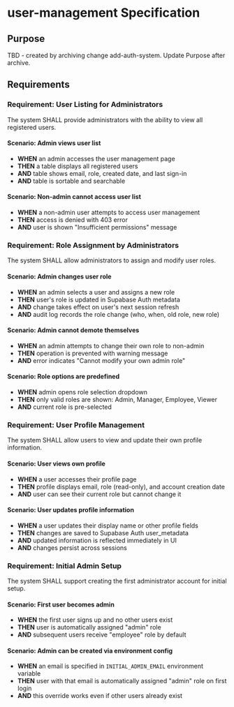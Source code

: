 # user-management Specification

## Purpose
TBD - created by archiving change add-auth-system. Update Purpose after archive.
## Requirements
### Requirement: User Listing for Administrators
The system SHALL provide administrators with the ability to view all registered users.

#### Scenario: Admin views user list
- **WHEN** an admin accesses the user management page
- **THEN** a table displays all registered users
- **AND** table shows email, role, created date, and last sign-in
- **AND** table is sortable and searchable

#### Scenario: Non-admin cannot access user list
- **WHEN** a non-admin user attempts to access user management
- **THEN** access is denied with 403 error
- **AND** user is shown "Insufficient permissions" message

### Requirement: Role Assignment by Administrators
The system SHALL allow administrators to assign and modify user roles.

#### Scenario: Admin changes user role
- **WHEN** an admin selects a user and assigns a new role
- **THEN** user's role is updated in Supabase Auth metadata
- **AND** change takes effect on user's next session refresh
- **AND** audit log records the role change (who, when, old role, new role)

#### Scenario: Admin cannot demote themselves
- **WHEN** an admin attempts to change their own role to non-admin
- **THEN** operation is prevented with warning message
- **AND** error indicates "Cannot modify your own admin role"

#### Scenario: Role options are predefined
- **WHEN** admin opens role selection dropdown
- **THEN** only valid roles are shown: Admin, Manager, Employee, Viewer
- **AND** current role is pre-selected

### Requirement: User Profile Management
The system SHALL allow users to view and update their own profile information.

#### Scenario: User views own profile
- **WHEN** a user accesses their profile page
- **THEN** profile displays email, role (read-only), and account creation date
- **AND** user can see their current role but cannot change it

#### Scenario: User updates profile information
- **WHEN** a user updates their display name or other profile fields
- **THEN** changes are saved to Supabase Auth user_metadata
- **AND** updated information is reflected immediately in UI
- **AND** changes persist across sessions

### Requirement: Initial Admin Setup
The system SHALL support creating the first administrator account for initial setup.

#### Scenario: First user becomes admin
- **WHEN** the first user signs up and no other users exist
- **THEN** user is automatically assigned "admin" role
- **AND** subsequent users receive "employee" role by default

#### Scenario: Admin can be created via environment config
- **WHEN** an email is specified in `INITIAL_ADMIN_EMAIL` environment variable
- **THEN** user with that email is automatically assigned "admin" role on first login
- **AND** this override works even if other users already exist

